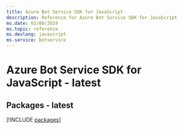 ```yaml
---
title: Azure Bot Service SDK for JavaScript
description: Reference for Azure Bot Service SDK for JavaScript
ms.date: 02/08/2024
ms.topic: reference
ms.devlang: javascript
ms.service: botservice
---
```

# Azure Bot Service SDK for JavaScript - latest
## Packages - latest
[!INCLUDE [packages](bot-service-index.md)]